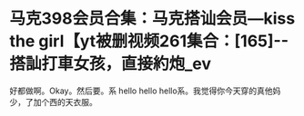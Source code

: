 # 马克398会员合集：马克搭讪会员—kiss the girl【yt被删视频261集合：[165]--搭訕打車女孩，直接約炮_ev

好都做啊。Okay。然后要。系 hello hello hello系。我觉得你今天穿的真他妈少，了加个西的天衣服。

